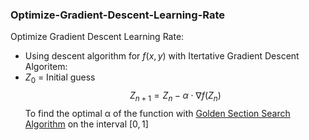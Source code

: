 ### Optimize-Gradient-Descent-Learning-Rate
Optimize Gradient Descent Learning Rate:
* Using descent algorithm for $f(x,y)$ with Itertative Gradient Descent Algoritem:
* $Z_0$ = Initial guess
 $$Z_{n+1}=Z_{n}-\alpha\cdot\nabla f(Z_{n})$$ 
 To find the optimal α of the function with [Golden Section Search Algorithm](https://en.wikipedia.org/wiki/Golden-section_search) on the interval $[0,1]$
 
